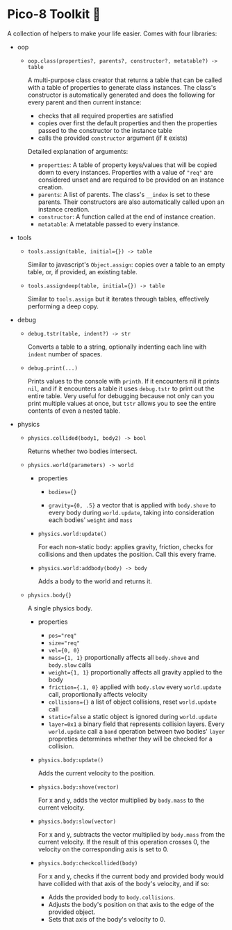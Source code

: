 # Pico-8 Toolkit :triangular_ruler:

A collection of helpers to make your life easier. Comes with four libraries:
* oop
	* `oop.class(properties?, parents?, constructor?, metatable?) -> table`

		A multi-purpose class creator that returns a table that can be called with a table of properties to generate class instances. The class's constructor is automatically generated and does the following for every parent and then current instance:
		* checks that all required properties are satisfied
		* copies over first the default properties and then the properties passed to the constructor to the instance table
		* calls the provided `constructor` argument (if it exists)

		Detailed explanation of arguments:
		* `properties`: A table of property keys/values that will be copied down to every instances. Properties with a value of `"req"` are considered unset and are required to be provided on an instance creation.
		* `parents`: A list of parents. The class's `__index` is set to these parents. Their constructors are also automatically called upon an instance creation.
		* `constructor`: A function called at the end of instance creation.
		* `metatable`: A metatable passed to every instance.

* tools
	* `tools.assign(table, initial={}) -> table`

		Similar to javascript's `Object.assign`: copies over a table to an empty table, or, if provided, an existing table.

	* `tools.assigndeep(table, initial={}) -> table`

		Similar to `tools.assign` but it iterates through tables, effectively performing a deep copy.

* debug
	* `debug.tstr(table, indent?) -> str`

		Converts a table to a string, optionally indenting each line with `indent` number of spaces.

	* `debug.print(...)`

		Prints values to the console with `printh`. If it encounters nil it prints `nil`, and if it encounters a table it uses `debug.tstr` to print out the entire table. Very useful for debugging because not only can you print multiple values at once, but `tstr` allows you to see the entire contents of even a nested table.

* physics
	* `physics.collided(body1, body2) -> bool`

		Returns whether two bodies intersect.

	* `physics.world(parameters) -> world`


		* properties

			*	`bodies={}`

			* `gravity={0, .5}` a vector that is applied with `body.shove` to every body during `world.update`, taking into consideration each bodies' `weight` and `mass`

		* `physics.world:update()`

			For each non-static body: applies gravity, friction, checks for collisions and then updates the position. Call this every frame.

		* `physics.world:addbody(body) -> body`

			Adds a body to the world and returns it.

	* `physics.body{}`

		A single physics body.

		* properties
			* `pos="req"`
			* `size="req"`
			* `vel={0, 0}`
			* `mass={1, 1}` proportionally affects all `body.shove` and `body.slow` calls
			* `weight={1, 1}` proportionally affects all gravity applied to the body
			* `friction={.1, 0}` applied with `body.slow` every `world.update` call, proportionally affects velocity
			* `collisions={}` a list of object collisions, reset `world.update` call
			* `static=false` a static object is ignored during `world.update`
			* `layer=0x1` a binary field that represents collision layers. Every `world.update` call a `band` operation between two bodies' `layer` propreties determines whether they will be checked for a collision.

		* `physics.body:update()`

			Adds the current velocity to the position.

		* `physics.body:shove(vector)`

			For x and y, adds the vector multiplied by `body.mass` to the current velocity.

		* `physics.body:slow(vector)`

			For x and y, subtracts the vector multiplied by `body.mass` from the current velocity. If the result of this operation crosses 0, the velocity on the corresponding axis is set to 0.

		* `physics.body:checkcollided(body)`

			For x and y, checks if the current body and provided body would have collided with that axis of the body's velocity, and if so:

			 * Adds the provided body to `body.collisions`.
			 * Adjusts the body's position on that axis to the edge of the provided object.
			 * Sets that axis of the body's velocity to 0.
